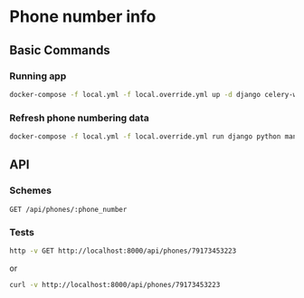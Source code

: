 # Phone number info

## Basic Commands

### Running app

```bash
docker-compose -f local.yml -f local.override.yml up -d django celery-worker celery-beat
```

### Refresh phone numbering data

```bash
docker-compose -f local.yml -f local.override.yml run django python manage.py refreshphonenumbering
```

## API

### Schemes
```
GET /api/phones/:phone_number 
```

### Tests

```bash
http -v GET http://localhost:8000/api/phones/79173453223
```
or
```bash
curl -v http://localhost:8000/api/phones/79173453223
```
